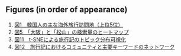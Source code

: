 ## Figures (in order of appearance)

1. [図1　韓国人の主な海外旅行訪問地（上位5位）](./2025-matsuyama-tourism/figures/figure1-top5-destinations-koreans.png)
2. [図5　「大阪」と「松山」の検索量のヒートマップ](./2025-matsuyama-tourism/figures/figure5-osaka-matsuyama-search-heatmap.png)
3. [図11　t-SNEによる旅行記のトピック分布可視化](./2025-matsuyama-tourism/figures/figure11-tsne-topic-distribution.png)
4. [図12　旅行記におけるコミュニティと主要キーワードのネットワーク](./2025-matsuyama-tourism/figures/figure12-tfidf-keyword-network.png)
